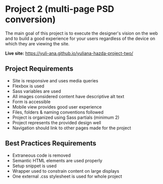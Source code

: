 # Project 2 (multi-page PSD conversion)

The main goal of this project is to execute the designer's vision on the web and to build a good experience for your users regardless of the device on which they are viewing the site.

**Live site:** https://yuli-ana.github.io/yuliana-hazda-project-two/

## Project Requirements

- Site is responsive and uses media queries
- Flexbox is used
- Sass variables are used
- All images considered content have descriptive alt text
- Form is accessible
- Mobile view provides good user experience
- Files, folders & naming conventions followed
- Project is organized using Sass partials (minimum 2)
- Project represents the provided design well
- Navigation should link to other pages made for the project

## Best Practices Requirements

- Extraneous code is removed
- Semantic HTML elements are used properly
- Setup snippet is used
- Wrapper used to constrain content on large displays
- One external .css stylesheet is used for whole project
